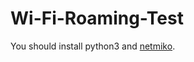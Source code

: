 # Wi-Fi-Roaming-Test

You should install python3 and [netmiko](https://github.com/ktbyers/netmiko).
